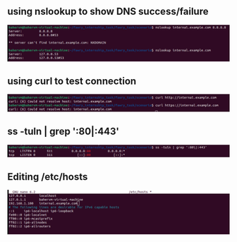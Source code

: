## using nslookup to show DNS success/failure
![showing DNS success/failure](S1.png)

## using curl to test connection
![showing test connection](S2.png)

## ss -tuln | grep ':80\|:443'
![showing listening ports (http/https)](S3.png)

## Editing /etc/hosts
![Editing host](S4.png)



